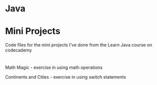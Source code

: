 # Java
# Mini Projects


Code files for the mini projects I've done from the Learn Java course on codecademy
#
Math Magic - exercise in using math operations

Continents and Cities - exercise in using switch statements
